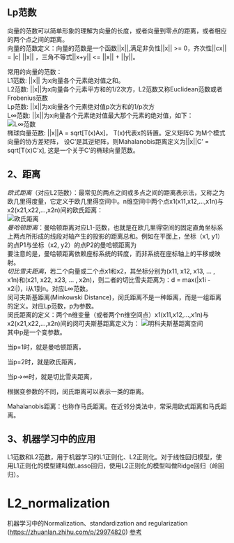 ## Lp范数  
向量的范数可以简单形象的理解为向量的长度，或者向量到零点的距离，或者相应的两个点之间的距离。  
向量的范数定义：向量的范数是一个函数||x||,满足非负性||x|| >= 0，齐次性||cx|| = |c| ||x|| ，三角不等式||x+y|| <= ||x|| + ||y||。  
 
常用的向量的范数：  
L1范数:  ||x|| 为x向量各个元素绝对值之和。  
L2范数:  ||x||为x向量各个元素平方和的1/2次方，L2范数又称Euclidean范数或者Frobenius范数  
Lp范数:  ||x||为x向量各个元素绝对值p次方和的1/p次方  
L∞范数:  ||x||为x向量各个元素绝对值最大那个元素的绝对值，如下：  
![L∞范数]()  
椭球向量范数: ||x||A  = sqrt[T(x)Ax]， T(x)代表x的转置。定义矩阵C 为M个模式向量的协方差矩阵， 设C’是其逆矩阵，则Mahalanobis距离定义为||x||C’  = sqrt[T(x)C’x], 这是一个关于C’的椭球向量范数。  
## 2、距离   
*欧式距离*（对应L2范数）：最常见的两点之间或多点之间的距离表示法，又称之为欧几里得度量，它定义于欧几里得空间中。n维空间中两个点x1(x11,x12,…,x1n)与 x2(x21,x22,…,x2n)间的欧氏距离：  
![欧氏距离]()  
*曼哈顿距离*：曼哈顿距离对应L1-范数，也就是在欧几里得空间的固定直角坐标系上两点所形成的线段对轴产生的投影的距离总和。例如在平面上，坐标（x1, y1）的点P1与坐标（x2, y2）的点P2的曼哈顿距离为  
要注意的是，曼哈顿距离依赖座标系统的转度，而非系统在座标轴上的平移或映射。    
*切比雪夫距离*，若二个向量或二个点x1和x2，其坐标分别为(x11, x12, x13, ... , x1n)和(x21, x22, x23, ... , x2n)，则二者的切比雪夫距离为：d = max(|x1i - x2i|)，i从1到n。对应L∞范数。  
闵可夫斯基距离(Minkowski Distance)，闵氏距离不是一种距离，而是一组距离的定义。对应Lp范数，p为参数。  
闵氏距离的定义：两个n维变量（或者两个n维空间点）x1(x11,x12,…,x1n)与 x2(x21,x22,…,x2n)间的闵可夫斯基距离定义为： 
![明科夫斯基距离空间]()  
其中p是一个变参数。

当p=1时，就是曼哈顿距离，

当p=2时，就是欧氏距离，

当p→∞时，就是切比雪夫距离，       

根据变参数的不同，闵氏距离可以表示一类的距离。 

Mahalanobis距离：也称作马氏距离。在近邻分类法中，常采用欧式距离和马氏距离。
##  3、机器学习中的应用  
L1范数和L2范数，用于机器学习的L1正则化、L2正则化。对于线性回归模型，使用L1正则化的模型建叫做Lasso回归，使用L2正则化的模型叫做Ridge回归（岭回归）。  
# L2_normalization  
机器学习中的Normalization、standardization and  regularization (https://zhuanlan.zhihu.com/p/29974820)
[参考](https://blog.csdn.net/kingzone_2008/article/details/15073987)